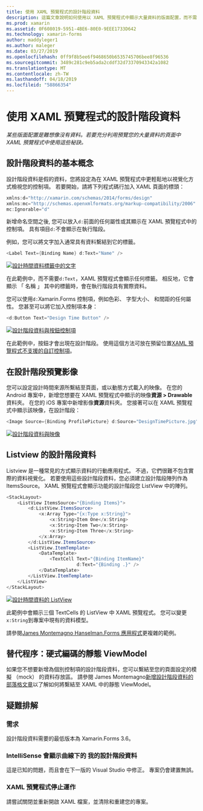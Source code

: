 ```yaml
---
title: 使用 XAML 預覽程式的設計階段資料
description: 這篇文章說明如何使用以 XAML 預覽程式中顯示大量資料的版面配置，而不需執行您的應用程式的設計階段資料。
ms.prod: xamarin
ms.assetid: 0F608019-5951-4BE6-80E0-9EEE1733D642
ms.technology: xamarin-forms
author: maddyleger1
ms.author: maleger
ms.date: 03/27/2019
ms.openlocfilehash: 0ff9f8b5ee6f9468650b6535745706bee8f96536
ms.sourcegitcommit: 3489c281c9eb5ada2cddf32d73370943342a1082
ms.translationtype: MT
ms.contentlocale: zh-TW
ms.lasthandoff: 04/18/2019
ms.locfileid: "58866354"
---
```

# <a name="use-design-time-data-with-the-xaml-previewer"></a>使用 XAML 預覽程式的設計階段資料

_某些版面配置是難想像沒有資料。若要充分利用預覽您的大量資料的頁面中 XAML 預覽程式中使用這些秘訣。_

## <a name="design-time-data-basics"></a>設計階段資料的基本概念

設計階段資料是假的資料，您將設定為在 XAML 預覽程式中更輕鬆地以視覺化方式檢視您的控制項。 若要開始，請將下列程式碼行加入 XAML 頁面的標頭：

```csharp
xmlns:d="http://xamarin.com/schemas/2014/forms/design"
xmlns:mc="http://schemas.openxmlformats.org/markup-compatibility/2006"
mc:Ignorable="d"
```

新增命名空間之後, 您可以放入`d:`前面的任何屬性或其顯示在 XAML 預覽程式中的控制項。 具有項目`d:`不會顯示在執行階段。

例如，您可以將文字加入通常具有資料繫結到它的標籤。

```csharp
<Label Text={Binding Name} d:Text="Name" />
```

[![設計時間資料標籤中的文字](xaml-previewer-images/designtimedata-label-sm.png "設計時間的文字資料標籤")](xaml-previewer-images/designtimedata-label-lg.png#lightbox)

 在此範例中，而不需要`d:Text`，XAML 預覽程式會顯示任何標籤。 相反地，它會顯示 「 名稱 」 其中的標籤時，會在執行階段具有實際資料。

您可以使用`d:`Xamarin.Forms 控制項，例如色彩、 字型大小、 和間距的任何屬性。 您甚至可以將它加入控制項本身：

```csharp
<d:Button Text="Design Time Button" />
```

[![設計階段資料與按鈕控制項](xaml-previewer-images/designtimedata-controls-sm.png "設計階段資料與按鈕控制項")](xaml-previewer-images/designtimedata-controls-lg.png#lightbox)

在此範例中，按鈕才會出現在設計階段。 使用這個方法可放在預留位置[XAML 預覽程式不支援的自訂控制項](render-custom-controls.md)。

## <a name="preview-images-at-design-time"></a>在設計階段預覽影像

您可以設定設計時間來源所繫結至頁面，或以動態方式載入的映像。 在您的 Android 專案中，新增您想要在 XAML 預覽程式中顯示的映像**資源 > Drawable**資料夾。 在您的 iOS 專案中新增影像**資源**資料夾。 您接著可以在 XAML 預覽程式中顯示該映像，在設計階段：

```csharp
<Image Source={Binding ProfilePicture} d:Source="DesignTimePicture.jpg" />
```
[![設計階段資料與映像](xaml-previewer-images/designtimedata-image-sm.png "設計 iamges 時間資料")](xaml-previewer-images/designtimedata-image-lg.png#lightbox)

## <a name="design-time-data-for-listviews"></a>Listview 的設計階段資料

Listview 是一種常見的方式顯示資料的行動應用程式。 不過，它們很難不包含實際的資料視覺化。 若要使用這些設計階段資料，您必須建立設計階段陣列作為 ItemsSource。 XAML 預覽程式會顯示功能的設計階段您 ListView 中的陣列。

```csharp
<StackLayout>
    <ListView ItemsSource="{Binding Items}">
        <d:ListView.ItemsSource>
            <x:Array Type="{x:Type x:String}">
                <x:String>Item One</x:String>
                <x:String>Item Two</x:String>
                <x:String>Item Three</x:String>
            </x:Array>
        </d:ListView.ItemsSource>
        <ListView.ItemTemplate>
            <DataTemplate>
                <TextCell Text="{Binding ItemName}"
                          d:Text="{Binding .}" />
            </DataTemplate>
        </ListView.ItemTemplate>
    </ListView>
</StackLayout>
```

[![設計時間資料的 ListView](xaml-previewer-images/designtimedata-itemssource-sm.png "設計時間資料的 ListView")](xaml-previewer-images/designtimedata-itemssource-lg.png#lightbox)

此範例中會顯示三個 TextCells 的 ListView 中 XAML 預覽程式。 您可以變更`x:String`到專案中現有的資料模型。

請參閱[James Montemagno Hanselman.Forms 應用程式](https://github.com/jamesmontemagno/Hanselman.Forms/blob/vnext/src/Hanselman/Views/Podcasts/PodcastDetailsPage.xaml#L36-L57)更複雜的範例。


## <a name="alternative-hardcode-a-static-viewmodel"></a>替代程序：硬式編碼的靜態 ViewModel

如果您不想要新增為個別控制項的設計階段資料，您可以繫結至您的頁面設定的模擬 （mock） 的資料存放區。 請參閱 James Montemagno[新增設計階段資料的部落格文章](http://motzcod.es/post/143702671962/xamarinforms-xaml-previewer-design-time-data)以了解如何將繫結至 XAML 中的靜態 ViewModel。

## <a name="troubleshooting"></a>疑難排解

### <a name="requirements"></a>需求

設計階段資料需要的最低版本為 Xamarin.Forms 3.6。

### <a name="intellisense-shows-squiggly-lines-under-my-design-time-data"></a>IntelliSense 會顯示曲線下的 我的設計階段資料

這是已知的問題，而且會在下一版的 Visual Studio 中修正。 專案仍會建置無誤。

### <a name="the-xaml-previewer-stopped-working"></a>XAML 預覽程式停止運作

請嘗試關閉並重新開啟 XAML 檔案，並清除和重建您的專案。
